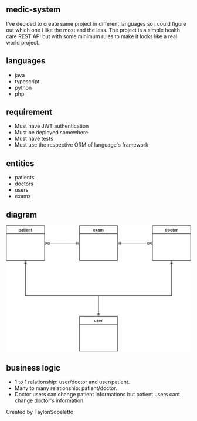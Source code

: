 ## medic-system

I've decided to create same project in different languages so i could figure out which one i like the most and the less.
The project is a simple health care REST API but with some minimum rules to make it looks like a real world project.


## languages

- java
- typescript
- python
- php


## requirement

- Must have JWT authentication
- Must be deployed somewhere
- Must have tests
- Must use the respective ORM of language's framework


## entities 

- patients
- doctors
- users
- exams


## diagram

![diagram](https://github.com/TaylonSopeletto/medic-system/blob/main/images/diagram.jpg)


## business logic

- 1 to 1 relationship: user/doctor and user/patient.
- Many to many relationship: patient/doctor.
- Doctor users can change patient informations but patient users cant change doctor's information.

Created by TaylonSopeletto